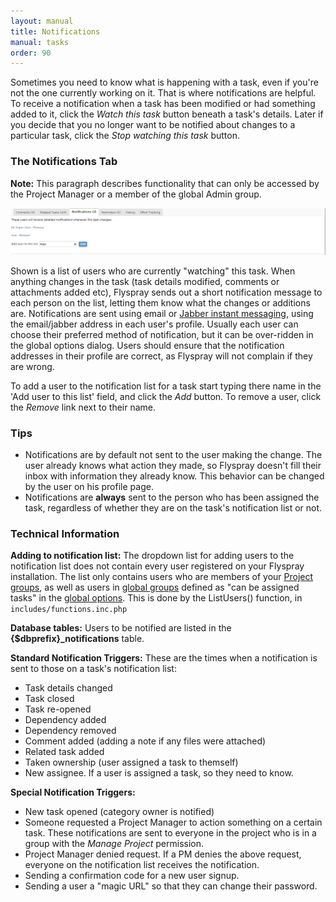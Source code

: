 ```yaml
---
layout: manual
title: Notifications
manual: tasks
order: 90
---
```


Sometimes you need to know what is happening with a task, even if you're not the one currently working on it. That is where notifications are helpful.  To receive a notification when a task has been modified or had something added to it, click the *Watch this task* button beneath a task's details.  Later if you decide that you no longer want to be notified about changes to a particular task, click the *Stop watching this task* button.

### The Notifications Tab 

**Note:** This paragraph describes functionality that can only be accessed by the Project Manager or a member of the global Admin group.

<img src="/images/manual/notifytab.jpg" class="img-responsive" alt="Notification Tab">

Shown is a list of users who are currently "watching" this task. When anything changes in the task (task details modified, comments or attachments added etc), Flyspray sends out a short notification message to each person on the list, letting them know what the changes or additions are. Notifications are sent using email or [Jabber instant messaging](http://www.jabber.org), using the email/jabber address in each user's profile. Usually each user can choose their preferred method of notification, but it can be over-ridden in the global options dialog. Users should ensure that the notification addresses in their profile are correct, as Flyspray will not complain if they are wrong.

To add a user to the notification list for a task start typing there name in the 'Add user to this list' field, and click the *Add* button.  To remove a user, click the *Remove* link next to their name.


### Tips 
  * Notifications are by default not sent to the user making the change.  The user already knows what action they made, so Flyspray doesn't fill their inbox with information they already know. This behavior can be changed by the user on his profile page.
  * Notifications are **always** sent to the person who has been assigned the task, regardless of whether they are on the task's notification list or not.


### Technical Information 

**Adding to notification list:**  The dropdown list for adding users to the notification list does not contain every user registered on your Flyspray installation.  The list only contains users who are members of your [Project groups](/manual/project_groups), as well as users in [global groups](/manual/global_groups) defined as "can be assigned tasks" in the [global options](/manual/global_options).  This is done by the ListUsers() function, in `includes/functions.inc.php`

**Database tables:**  Users to be notified are listed in the **{$dbprefix}_notifications** table.

**Standard Notification Triggers:**  These are the times when a notification is sent to those on a task's notification list:
  * Task details changed
  * Task closed
  * Task re-opened
  * Dependency added
  * Dependency removed
  * Comment added (adding a note if any files were attached)
  * Related task added
  * Taken ownership (user assigned a task to themself)
  * New assignee. If a user is assigned a task, so they need to know.

**Special Notification Triggers:**
  * New task opened (category owner is notified)
  * Someone requested a Project Manager to action something on a certain task.  These notifications are sent to everyone in the project who is in a group with the *Manage Project* permission.
  * Project Manager denied request.  If a PM denies the above request, everyone on the notification list receives the notification.
  * Sending a confirmation code for a new user signup.
  * Sending a user a "magic URL" so that they can change their password.
